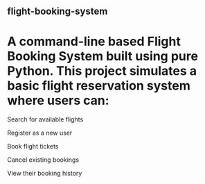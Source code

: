 ## flight-booking-system
# A command-line based Flight Booking System built using pure Python. This project simulates a basic flight reservation system where users can:

Search for available flights

Register as a new user

Book flight tickets

Cancel existing bookings

View their booking history
